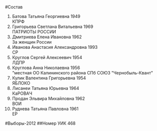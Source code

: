 #Состав
1. Батова Татьяна Георгиевна 1949   
    КПРФ
2. Григорьева Светлана Витальевна 1969   
    ПАТРИОТЫ РОССИИ
3. Дмитриева Елена Ивановна 1962   
    За женщин России
4. Иванова Анастасия Александровна 1993   
    СР
5. Круглов Сергей Алексеевич 1954   
    ЛДПР
6. Круглова Анна Николаевна 1956   
    "местная ОО Калининского района СПб СОЮЗ "Чернобыль-Квант"
7. Кулик Валентина Григорьевна 1954   
    ЯБЛОКО
8. Лисанеи Татьяна Юрьевна 1964   
    КаРОВАЧ
9. Продан Эльвира Михайловна 1962   
    ВОИ
10. Руднева Татьяна Павловна 1961   
    ЕР

#Выборы-2012
##Номер УИК
468